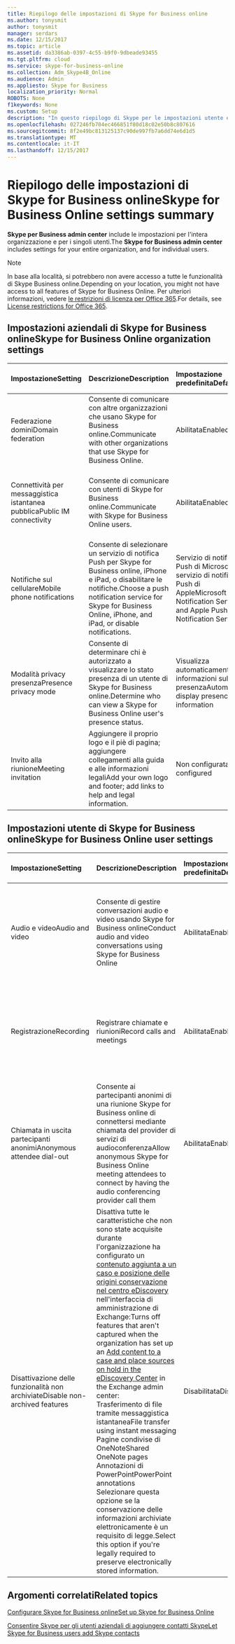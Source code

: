 ```yaml
---
title: Riepilogo delle impostazioni di Skype for Business online
ms.author: tonysmit
author: tonysmit
manager: serdars
ms.date: 12/15/2017
ms.topic: article
ms.assetid: da3386ab-0397-4c55-b9f0-9dbeade93455
ms.tgt.pltfrm: cloud
ms.service: skype-for-business-online
ms.collection: Adm_Skype4B_Online
ms.audience: Admin
ms.appliesto: Skype for Business
localization_priority: Normal
ROBOTS: None
f1keywords: None
ms.custom: Setup
description: "In questo riepilogo di Skype per le impostazioni utente e organizzazione Business consentono di ulteriori informazioni sulla connettività per messaggistica immediata pubblica, gli inviti alle riunioni, la registrazione delle chiamate e le riunioni e altro ancora.  "
ms.openlocfilehash: 027246fb704ec466851f80d18c02e50b8c807616
ms.sourcegitcommit: 8f2e49bc813125137c90de997fb7a6dd74e6d1d5
ms.translationtype: MT
ms.contentlocale: it-IT
ms.lasthandoff: 12/15/2017
---
```

# <a name="skype-for-business-online-settings-summary"></a><span data-ttu-id="67d8c-103">Riepilogo delle impostazioni di Skype for Business online</span><span class="sxs-lookup"><span data-stu-id="67d8c-103">Skype for Business Online settings summary</span></span>

<span data-ttu-id="67d8c-104">**Skype per Business admin center** include le impostazioni per l'intera organizzazione e per i singoli utenti.</span><span class="sxs-lookup"><span data-stu-id="67d8c-104">The **Skype for Business admin center** includes settings for your entire organization, and for individual users.</span></span> 
  
> [!NOTE]
>  <span data-ttu-id="67d8c-105">In base alla località, si potrebbero non avere accesso a tutte le funzionalità di Skype Business online.</span><span class="sxs-lookup"><span data-stu-id="67d8c-105">Depending on your location, you might not have access to all features of Skype for Business Online.</span></span> <span data-ttu-id="67d8c-106">Per ulteriori informazioni, vedere [le restrizioni di licenza per Office 365](https://go.microsoft.com/fwlink/?LinkId=529483).</span><span class="sxs-lookup"><span data-stu-id="67d8c-106">For details, see [License restrictions for Office 365](https://go.microsoft.com/fwlink/?LinkId=529483).</span></span> 
  
## <a name="skype-for-business-online-organization-settings"></a><span data-ttu-id="67d8c-107">Impostazioni aziendali di Skype for Business online</span><span class="sxs-lookup"><span data-stu-id="67d8c-107">Skype for Business Online organization settings</span></span>
<span data-ttu-id="67d8c-108"><a name="__top"> </a></span><span class="sxs-lookup"><span data-stu-id="67d8c-108"><a name="__top"> </a></span></span>

|<span data-ttu-id="67d8c-109">**Impostazione**</span><span class="sxs-lookup"><span data-stu-id="67d8c-109">**Setting**</span></span>|<span data-ttu-id="67d8c-110">**Descrizione**</span><span class="sxs-lookup"><span data-stu-id="67d8c-110">**Description**</span></span>|<span data-ttu-id="67d8c-111">**Impostazione predefinita**</span><span class="sxs-lookup"><span data-stu-id="67d8c-111">**Default**</span></span>|<span data-ttu-id="67d8c-112">**Ulteriori informazioni**</span><span class="sxs-lookup"><span data-stu-id="67d8c-112">**Learn more**</span></span>|
|:-----|:-----|:-----|:-----|
|<span data-ttu-id="67d8c-113">Federazione domini</span><span class="sxs-lookup"><span data-stu-id="67d8c-113">Domain federation</span></span>  <br/> |<span data-ttu-id="67d8c-114">Consente di comunicare con altre organizzazioni che usano Skype for Business online.</span><span class="sxs-lookup"><span data-stu-id="67d8c-114">Communicate with other organizations that use Skype for Business Online.</span></span>  <br/> |<span data-ttu-id="67d8c-115">Abilitata</span><span class="sxs-lookup"><span data-stu-id="67d8c-115">Enabled</span></span>  <br/> |[<span data-ttu-id="67d8c-116">Consentire agli utenti di contattare utenti Skype for Business esterni</span><span class="sxs-lookup"><span data-stu-id="67d8c-116">Allow users to contact external Skype for Business users</span></span>](allow-users-to-contact-external-skype-for-business-users.md) <br/> |
|<span data-ttu-id="67d8c-117">Connettività per messaggistica istantanea pubblica</span><span class="sxs-lookup"><span data-stu-id="67d8c-117">Public IM connectivity</span></span>  <br/> |<span data-ttu-id="67d8c-118">Consente di comunicare con utenti di Skype for Business online.</span><span class="sxs-lookup"><span data-stu-id="67d8c-118">Communicate with Skype for Business Online users.</span></span>  <br/> |<span data-ttu-id="67d8c-119">Abilitata</span><span class="sxs-lookup"><span data-stu-id="67d8c-119">Enabled</span></span>  <br/> |[<span data-ttu-id="67d8c-120">Consentire agli utenti di contattare utenti Skype for Business esterni</span><span class="sxs-lookup"><span data-stu-id="67d8c-120">Allow users to contact external Skype for Business users</span></span>](allow-users-to-contact-external-skype-for-business-users.md) <br/> |
|<span data-ttu-id="67d8c-121">Notifiche sul cellulare</span><span class="sxs-lookup"><span data-stu-id="67d8c-121">Mobile phone notifications</span></span>  <br/> |<span data-ttu-id="67d8c-122">Consente di selezionare un servizio di notifica Push per Skype for Business online, iPhone e iPad, o disabilitare le notifiche.</span><span class="sxs-lookup"><span data-stu-id="67d8c-122">Choose a push notification service for Skype for Business Online, iPhone, and iPad, or disable notifications.</span></span>  <br/> |<span data-ttu-id="67d8c-123">Servizio di notifica Push di Microsoft e servizio di notifica Push di Apple</span><span class="sxs-lookup"><span data-stu-id="67d8c-123">Microsoft Push Notification Service and Apple Push Notification Service</span></span>  <br/> |[<span data-ttu-id="67d8c-124">Attivare o disattivare le notifiche su cellulare</span><span class="sxs-lookup"><span data-stu-id="67d8c-124">Turn on or off mobile phone notifications</span></span>](turn-on-or-off-mobile-phone-notifications.md) <br/> |
|<span data-ttu-id="67d8c-125">Modalità privacy presenza</span><span class="sxs-lookup"><span data-stu-id="67d8c-125">Presence privacy mode</span></span>  <br/> |<span data-ttu-id="67d8c-126">Consente di determinare chi è autorizzato a visualizzare lo stato presenza di un utente di Skype for Business online.</span><span class="sxs-lookup"><span data-stu-id="67d8c-126">Determine who can view a Skype for Business Online user's presence status.</span></span>  <br/> |<span data-ttu-id="67d8c-127">Visualizza automaticamente le informazioni sulla presenza</span><span class="sxs-lookup"><span data-stu-id="67d8c-127">Automatically display presence information</span></span>  <br/> |[<span data-ttu-id="67d8c-128">Configurare la modalità di privacy della presenza</span><span class="sxs-lookup"><span data-stu-id="67d8c-128">Configure presence privacy mode</span></span>](configure-presence-privacy-mode.md) <br/> |
|<span data-ttu-id="67d8c-129">Invito alla riunione</span><span class="sxs-lookup"><span data-stu-id="67d8c-129">Meeting invitation</span></span>  <br/> |<span data-ttu-id="67d8c-130">Aggiungere il proprio logo e il piè di pagina; aggiungere collegamenti alla guida e alle informazioni legali</span><span class="sxs-lookup"><span data-stu-id="67d8c-130">Add your own logo and footer; add links to help and legal information.</span></span>  <br/> |<span data-ttu-id="67d8c-131">Non configurata</span><span class="sxs-lookup"><span data-stu-id="67d8c-131">Not configured</span></span>  <br/> |[<span data-ttu-id="67d8c-132">Personalizzare inviti alle riunioni</span><span class="sxs-lookup"><span data-stu-id="67d8c-132">Customize meeting invitations</span></span>](customize-meeting-invitations.md) <br/> |
   
## <a name="skype-for-business-online-user-settings"></a><span data-ttu-id="67d8c-133">Impostazioni utente di Skype for Business online</span><span class="sxs-lookup"><span data-stu-id="67d8c-133">Skype for Business Online user settings</span></span>
<span data-ttu-id="67d8c-134"><a name="__toc314837470"> </a></span><span class="sxs-lookup"><span data-stu-id="67d8c-134"><a name="__toc314837470"> </a></span></span>

|<span data-ttu-id="67d8c-135">**Impostazione**</span><span class="sxs-lookup"><span data-stu-id="67d8c-135">**Setting**</span></span>|<span data-ttu-id="67d8c-136">**Descrizione**</span><span class="sxs-lookup"><span data-stu-id="67d8c-136">**Description**</span></span>|<span data-ttu-id="67d8c-137">**Impostazione predefinita**</span><span class="sxs-lookup"><span data-stu-id="67d8c-137">**Default**</span></span>|<span data-ttu-id="67d8c-138">**Ulteriori informazioni**</span><span class="sxs-lookup"><span data-stu-id="67d8c-138">**Learn more**</span></span>|
|:-----|:-----|:-----|:-----|
|<span data-ttu-id="67d8c-139">Audio e video</span><span class="sxs-lookup"><span data-stu-id="67d8c-139">Audio and video</span></span>  <br/> |<span data-ttu-id="67d8c-140">Consente di gestire conversazioni audio e video usando Skype for Business online</span><span class="sxs-lookup"><span data-stu-id="67d8c-140">Conduct audio and video conversations using Skype for Business Online</span></span>  <br/> |<span data-ttu-id="67d8c-141">Abilitata</span><span class="sxs-lookup"><span data-stu-id="67d8c-141">Enabled</span></span>  <br/> |[<span data-ttu-id="67d8c-142">Amministratori: Configurare le impostazioni di Skype for Business online per singoli utenti</span><span class="sxs-lookup"><span data-stu-id="67d8c-142">Admins: Configure Skype for Business settings for individual users</span></span>](configure-skype-for-business-settings-for-individual-users.md) <br/> |
|<span data-ttu-id="67d8c-143">Registrazione</span><span class="sxs-lookup"><span data-stu-id="67d8c-143">Recording</span></span>  <br/> |<span data-ttu-id="67d8c-144">Registrare chiamate e riunioni</span><span class="sxs-lookup"><span data-stu-id="67d8c-144">Record calls and meetings</span></span>  <br/> |<span data-ttu-id="67d8c-145">Abilitata</span><span class="sxs-lookup"><span data-stu-id="67d8c-145">Enabled</span></span>  <br/> |[<span data-ttu-id="67d8c-146">Amministratori: Configurare le impostazioni di Skype for Business online per singoli utenti</span><span class="sxs-lookup"><span data-stu-id="67d8c-146">Admins: Configure Skype for Business settings for individual users</span></span>](configure-skype-for-business-settings-for-individual-users.md) <br/> |
|<span data-ttu-id="67d8c-147">Chiamata in uscita partecipanti anonimi</span><span class="sxs-lookup"><span data-stu-id="67d8c-147">Anonymous attendee dial-out</span></span>  <br/> |<span data-ttu-id="67d8c-148">Consente ai partecipanti anonimi di una riunione Skype for Business online di connettersi mediante chiamata del provider di servizi di audioconferenza</span><span class="sxs-lookup"><span data-stu-id="67d8c-148">Allow anonymous Skype for Business Online meeting attendees to connect by having the audio conferencing provider call them</span></span>  <br/> |<span data-ttu-id="67d8c-149">Abilitata</span><span class="sxs-lookup"><span data-stu-id="67d8c-149">Enabled</span></span>  <br/> |[<span data-ttu-id="67d8c-150">Amministratori: Configurare le impostazioni di Skype for Business online per singoli utenti</span><span class="sxs-lookup"><span data-stu-id="67d8c-150">Admins: Configure Skype for Business settings for individual users</span></span>](configure-skype-for-business-settings-for-individual-users.md) <br/> |
|<span data-ttu-id="67d8c-151">Disattivazione delle funzionalità non archiviate</span><span class="sxs-lookup"><span data-stu-id="67d8c-151">Disable non-archived features</span></span>  <br/> | <span data-ttu-id="67d8c-152">Disattiva tutte le caratteristiche che non sono state acquisite durante l'organizzazione ha configurato un [contenuto aggiunta a un caso e posizione delle origini conservazione nel centro eDiscovery](https://go.microsoft.com/fwlink/?LinkId=529482) nell'interfaccia di amministrazione di Exchange:</span><span class="sxs-lookup"><span data-stu-id="67d8c-152">Turns off features that aren't captured when the organization has set up an [Add content to a case and place sources on hold in the eDiscovery Center](https://go.microsoft.com/fwlink/?LinkId=529482) in the Exchange admin center:</span></span> <br/>  <span data-ttu-id="67d8c-153">Trasferimento di file tramite messaggistica istantanea</span><span class="sxs-lookup"><span data-stu-id="67d8c-153">File transfer using instant messaging</span></span> <br/>  <span data-ttu-id="67d8c-154">Pagine condivise di OneNote</span><span class="sxs-lookup"><span data-stu-id="67d8c-154">Shared OneNote pages</span></span> <br/>  <span data-ttu-id="67d8c-155">Annotazioni di PowerPoint</span><span class="sxs-lookup"><span data-stu-id="67d8c-155">PowerPoint annotations</span></span> <br/>  <span data-ttu-id="67d8c-156">Selezionare questa opzione se la conservazione delle informazioni archiviate elettronicamente è un requisito di legge.</span><span class="sxs-lookup"><span data-stu-id="67d8c-156">Select this option if you're legally required to preserve electronically stored information.</span></span> <br/> |<span data-ttu-id="67d8c-157">Disabilitata</span><span class="sxs-lookup"><span data-stu-id="67d8c-157">Disabled</span></span>  <br/> |[<span data-ttu-id="67d8c-158">Amministratori: Configurare le impostazioni di Skype for Business online per singoli utenti</span><span class="sxs-lookup"><span data-stu-id="67d8c-158">Admins: Configure Skype for Business settings for individual users</span></span>](configure-skype-for-business-settings-for-individual-users.md) <br/> |
   
## <a name="related-topics"></a><span data-ttu-id="67d8c-159">Argomenti correlati</span><span class="sxs-lookup"><span data-stu-id="67d8c-159">Related topics</span></span>
[<span data-ttu-id="67d8c-160">Configurare Skype for Business online</span><span class="sxs-lookup"><span data-stu-id="67d8c-160">Set up Skype for Business Online</span></span>](set-up-skype-for-business-online.md)

[<span data-ttu-id="67d8c-161">Consentire Skype per gli utenti aziendali di aggiungere contatti Skype</span><span class="sxs-lookup"><span data-stu-id="67d8c-161">Let Skype for Business users add Skype contacts</span></span>](let-skype-for-business-users-add-skype-contacts.md)
